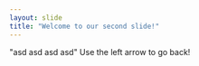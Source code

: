 ```yaml
---
layout: slide
title: "Welcome to our second slide!"
---
```

"asd asd asd asd"
Use the left arrow to go back!
